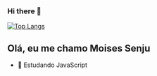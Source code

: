 ### Hi there 👋
[![Top Langs](https://github-readme-stats.vercel.app/api/top-langs/?username=moisessenjuizo&hide_progress=true)](https://github.com/moisessenjuizo/github-readme-stats)
## Olá, eu me chamo Moises Senju

- 🌱 Estudando JavaScript

